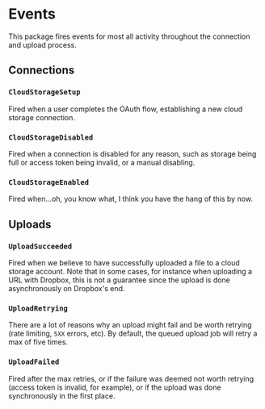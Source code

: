 # Events

This package fires events for most all activity throughout the connection and upload process. 

## Connections

### `CloudStorageSetup`

Fired when a user completes the OAuth flow, establishing a new cloud storage connection. 

### `CloudStorageDisabled`

Fired when a connection is disabled for any reason, such as storage being full or access token being invalid, or a manual disabling.

### `CloudStorageEnabled`

Fired when...oh, you know what, I think you have the hang of this by now.

## Uploads

### `UploadSucceeded`

Fired when we believe to have successfully uploaded a file to a cloud storage account. Note that in some cases, for instance when uploading a URL with Dropbox, this is not a guarantee since the upload is done asynchronously on Dropbox's end.

### `UploadRetrying`

There are a lot of reasons why an upload might fail and be worth retrying (rate limiting, `5XX` errors, etc). By default, the queued upload job will retry a max of five times.

### `UploadFailed`

Fired after the max retries, or if the failure was deemed not worth retrying (access token is invalid, for example), or if the upload was done synchronously in the first place.
